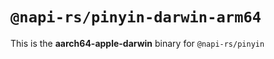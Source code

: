# `@napi-rs/pinyin-darwin-arm64`

This is the **aarch64-apple-darwin** binary for `@napi-rs/pinyin`
